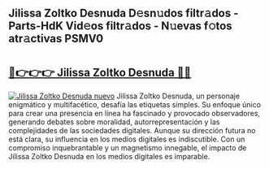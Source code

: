 ## Jilissa Zoltko Desnuda D𝚎sn𝚞dos filtr𝚊dos - Parts-HdK Vid𝚎os filtr𝚊dos - N𝚞evas f𝚘tos atr𝚊ctivas PSMV0

# <h2><a href="http://mbbqwk0.tromn.icu/?c=Jilissa+Zoltko+Desnuda">🔗👉👉👉 Jilissa Zoltko Desnuda 🔗🔗</a></h2>

[![Jilissa Zoltko Desnuda nuevo](https://i.imgur.com/pEAQMta.gif)](http://mbbqwk0.tromn.icu/?c=Jilissa+Zoltko+Desnuda)
Jilissa Zoltko Desnuda, un personaje enigmático y multifacético, desafía las etiquetas simples. Su enfoque único para crear una presencia en línea ha fascinado y provocado observadores, generando debates sobre moralidad, autorrepresentación y las complejidades de las sociedades digitales. Aunque su dirección futura no está clara, su influencia en los medios digitales es indiscutible. Con un compromiso inquebrantable y un magnetismo innegable, el impacto de Jilissa Zoltko Desnuda en los medios digitales es imparable.
